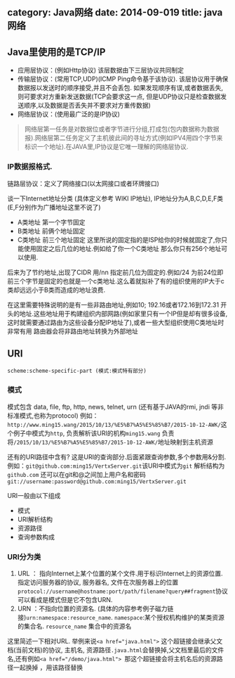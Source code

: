 category: Java网络
date: 2014-09-019
title: java网络
---
## Java里使用的是TCP/IP
* 应用层协议：(例如Http协议) 该层数据由下三层协议共同制定
* 传输层协议：(常用TCP,UDP)(ICMP Ping命令基于该协议). 该层协议用于确保数据报以发送时的顺序接受,并且不会丢包. 如果发现顺序有误,或者数据丢失,则可要求对方重新发送数据(TCP会要求这一点, 但是UDP协议只是检查数据发送顺序,以及数据是否丢失并不要求对方重传数据)
* 网络层协议：(使用最广泛的是IP协议)
> 网络层第一任务是对数据位或者字节进行分组,打成包(包内数据称为数据报).网络层第二任务定义了主机彼此间的寻址方式(例如IPV4用四个字节来标识一个地址).在JAVA里,IP协议是它唯一理解的网络层协议.

### IP数据报格式.
链路层协议：定义了网络接口(以太网接口或者环牌接口)

谈一下Internet地址分类 (具体定义参考 WIKI IP地址), IP地址分为A,B,C,D,E,F类 (E,F分别作为广播地址这里不说了)
* A类地址 第一个字节固定
* B类地址 前俩个地址固定
* C类地址 前三个地址固定
这里所说的固定指的是ISP给你的时候就固定了,你只能使用固定之后几位的地址.例如给了你一个C类地址 那么你只有256个地址可以使用.

后来为了节约地址,出现了CIDR  用/nn 指定前几位为固定的.例如/24 为前24位即前三个字节是固定的也就是一个c类地址.这么着就拟补了有的组织使用的IP大于c类却远远小于B类而造成的地址浪费.

在这里需要特殊说明的是有一些非路由地址,例如10; 192.16或者172.16到172.31 开头的地址.这些地址用于构建组织内部网路(例如家里只有一个IP但是却有很多设备,这时就需要通过路由为这些设备分配IP地址了),或者一些大型组织使用C类地址时非常有用
路由器会将非路由地址转换为外部地址

## URI
```
scheme:scheme-specific-part (模式:模式特有部分)
```
### 模式
模式包含 data, file, ftp, http, news, telnet, urn (还有基于JAVA的rmi, jndi 等非标准模式,也称为protocol)
例如：`http://www.ming15.wang/2015/10/13/%E5%B7%A5%E5%85%B7/2015-10-12-AWK/`这个例子中模式为`http`, 负责解析该URI的机构`ming15.wang` 负责将`/2015/10/13/%E5%B7%A5%E5%85%B7/2015-10-12-AWK/`地址映射到主机资源

还有的URI路径中含有? 这是URI的查询部分.后面紧跟查询参数,多个参数用&分割. 例如：`git@github.com:ming15/VertxServer.git`该URI中模式为`git` 解析结构为`github.com` 还可以在git和@之间加上用户名和密码`git://username:password@github.com:ming15/VertxServer.git`

URI一般由以下组成
* 模式 
* URI解析结构 
* 资源路径 
* 查询参数构成


### URI分为类
1. URL ： 指向Internet上某个位置的某个文件.用于标识Internet上的资源位置. 指定访问服务器的协议, 服务器名, 文件在次服务器上的位置`protocol://username@hostname:port/path/filename?query##fragment`协议可以看成是模式但是它不包含URN.
2. URN ：不指向位置的资源名.  (具体的内容参考例子磁力链接)`urn:namespace:resource_name`. `namespace`:某个授权机构维护的某类资源的集合名.  `resource_name` 集合中的资源名


这里简述一下相对URL. 举例来说`<a href="java.html">` 这个超链接会继承父文档(当前文档)的协议, 主机名, 资源路径`.java.html`会替换掉,父文档里最后的文件名,还有例如`<a href="/demo/java.html"> `那这个超链接会将主机名后的资源路径一起换掉 ，用该路径替换